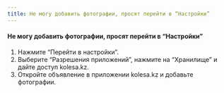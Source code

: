```yaml
---
title: Не могу добавить фотографии, просят перейти в “Настройки”
---
```


#### Не могу добавить фотографии, просят перейти в “Настройки”

1. Нажмите “Перейти в настройки”.
2. Выберите “Разрешения приложений”, нажмите на “Хранилище” и дайте доступ kolesa.kz.
3. Откройте объявление в приложении kolesa.kz и добавьте фотографии.
